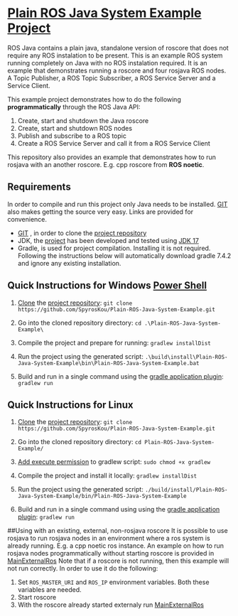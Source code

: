 # [Plain ROS Java System Example Project](https://github.com/SpyrosKou/Plain-ROS-Java-System-Example.git)

ROS Java contains a plain java, standalone version of roscore that does not require any ROS instalation to be present.
This is an example ROS system running completely on Java with no ROS instalation required.
It is an example that demonstrates running a roscore and four rosjava ROS nodes.
A Topic Publisher, a ROS Topic Subscriber, a ROS Service Server and a Service Client. 

This example project demonstrates how to do the following **programmatically** through the ROS Java API:
1. Create, start and shutdown the Java roscore 
2. Create, start and shutdown ROS nodes
3. Publish and subscribe to a ROS topic
4. Create a ROS Service Server and call it from a ROS Service Client

This repository also provides an example that demonstrates how to run rosjava with an another roscore. E.g. cpp roscore from **ROS noetic**. 

## Requirements

In order to compile and run this project only Java needs to be installed. [GIT](https://git-scm.com/downloads) also makes getting the source very easy. Links are provided for convenience.
- [GIT](https://git-scm.com/downloads) , in order to clone the [project repository](https://github.com/SpyrosKou/Plain-ROS-Java-System-Example.git)
- JDK, the [project](https://github.com/SpyrosKou/Plain-ROS-Java-System-Example.git) has been developed and tested using [JDK 17](https://jdk.java.net/17/)
- Gradle, is used for project compilation. Installing it is not required. Following the instructions below will automatically download gradle 7.4.2 and ignore any existing installation.

## Quick Instructions for Windows [Power Shell](https://github.com/PowerShell/PowerShell/releases/)
1. [Clone](https://git-scm.com/docs/git-clone) the [project repository](https://github.com/SpyrosKou/Plain-ROS-Java-System-Example.git):
`git clone https://github.com/SpyrosKou/Plain-ROS-Java-System-Example.git`

2. Go into the cloned repository directory:
`cd .\Plain-ROS-Java-System-Example\`

3. Compile the project and prepare for running:
`gradlew installDist`

4. Run the project using the generated script:
`.\build\install\Plain-ROS-Java-System-Example\bin\Plain-ROS-Java-System-Example.bat`

5. Build and run in a single command using the [gradle application plugin](https://docs.gradle.org/current/userguide/application_plugin.html):
`gradlew run`

## Quick Instructions for Linux
1. [Clone](https://git-scm.com/docs/git-clone) the [project repository](https://github.com/SpyrosKou/Plain-ROS-Java-System-Example.git):
`git clone https://github.com/SpyrosKou/Plain-ROS-Java-System-Example.git`

2. Go into the cloned repository directory:
`cd Plain-ROS-Java-System-Example/`

3. [Add execute permission](http://manpages.ubuntu.com/manpages/focal/man1/chmod.1.html) to gradlew script:
`sudo chmod +x gradlew`

4. Compile the project and install it locally:
`gradlew installDist`

5. Run the project using the generated script:
`./build/install/Plain-ROS-Java-System-Example/bin/Plain-ROS-Java-System-Example`

6. Build and run in a single command using using the [gradle application plugin](https://docs.gradle.org/current/userguide/application_plugin.html):
`gradlew run`

##Using with an existing, external, non-rosjava roscore
It is possible to use rosjava to run rosjava nodes in an environment where a ros system is already running. E.g. a cpp noetic ros instance.
An example on how to run rosjava nodes programmatically without starting roscore is provided in [MainExternalRos](https://github.com/SpyrosKou/Plain-ROS-Java-System-Example/blob/main/src/main/java/eu.spyros.koukas.ros.examples/MainExternalRos.java)
Note that if a roscore is not running, then this example will not run correctly.
In order to use it do the following:
1. Set `ROS_MASTER_URI` and `ROS_IP` environment variables. Both these variables are needed.
2. Start roscore
3. With the roscore already started externaly run [MainExternalRos](https://github.com/SpyrosKou/Plain-ROS-Java-System-Example/blob/main/src/main/java/eu.spyros.koukas.ros.examples/MainExternalRos.java)

 
